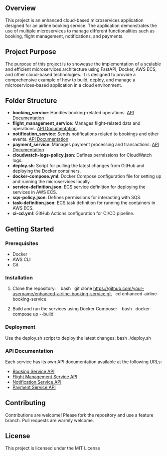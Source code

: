 ## Overview

This project is an enhanced cloud-based microservices application designed for an airline booking service. The application demonstrates the use of multiple microservices to manage different functionalities such as booking, flight management, notifications, and payments.

## Project Purpose

The purpose of this project is to showcase the implementation of a scalable and efficient microservices architecture using FastAPI, Docker, AWS ECS, and other cloud-based technologies. It is designed to provide a comprehensive example of how to build, deploy, and manage a microservices-based application in a cloud environment.

## Folder Structure

- **booking_service**: Handles booking-related operations. [API Documentation](http://18.219.238.65:80/docs)
- **flight_management_service**: Manages flight-related data and operations. [API Documentation](http://18.219.238.65:82/docs)
- **notification_service**: Sends notifications related to bookings and other events. [API Documentation](http://18.219.238.65:81/docs)
- **payment_service**: Manages payment processing and transactions. [API Documentation](http://18.219.238.65:84/docs)
- **cloudwatch-logs-policy.json**: Defines permissions for CloudWatch logs.
- **deploy.sh**: Script for pulling the latest changes from GitHub and deploying the Docker containers.
- **docker-compose.yml**: Docker Compose configuration file for setting up and running the microservices locally.
- **service-definition.json**: ECS service definition for deploying the services in AWS ECS.
- **sqs-policy.json**: Defines permissions for interacting with SQS.
- **task-definition.json**: ECS task definition for running the containers in AWS ECS.
- **ci-cd.yml**: GitHub Actions configuration for CI/CD pipeline.

## Getting Started

### Prerequisites

- Docker
- AWS CLI
- Git

### Installation

1. Clone the repository:
  
bash
  git clone https://github.com/your-username/enhanced-airline-booking-service.git
  cd enhanced-airline-booking-service


2. Build and run the services using Docker Compose:
  
bash
  docker-compose up --build


### Deployment

Use the deploy.sh script to deploy the latest changes:
bash
./deploy.sh


### API Documentation

Each service has its own API documentation available at the following URLs:
- [Booking Service API](http://18.219.238.65:80/docs)
- [Flight Management Service API](http://18.219.238.65:82/docs)
- [Notification Service API](http://18.219.238.65:81/docs)
- [Payment Service API](http://18.219.238.65:84/docs)

## Contributing

Contributions are welcome! Please fork the repository and use a feature branch. Pull requests are warmly welcome.

## License

This project is licensed under the MIT License
